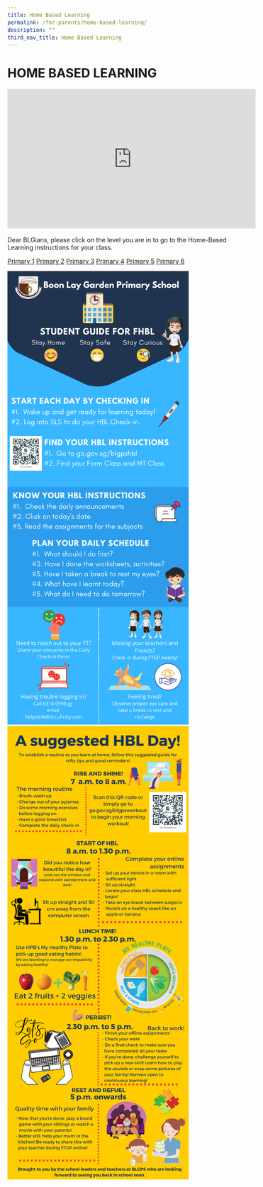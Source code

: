 ```yaml
---
title: Home Based Learning
permalink: /for-parents/home-based-learning/
description: ""
third_nav_title: Home Based Learning
---
```

# HOME BASED LEARNING
<iframe width="560" height="315" src="https://www.youtube.com/embed/BgTnSX46QPc" title="YouTube video player" frameborder="0" allow="accelerometer; autoplay; clipboard-write; encrypted-media; gyroscope; picture-in-picture" allowfullscreen></iframe>

Dear BLGians, please click on the level you are in to go to the Home-Based Learning instructions for your class. 

[Primary 1]()
[Primary 2]()
[Primary 3]()
[Primary 4]()
[Primary 5]()
[Primary 6]()

![](/images/BLGPS%20HBL%20Infographics%201.png)
![](/images/BLGPS%20HBL%20Infographics%202.png)